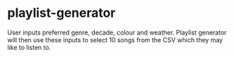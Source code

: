 # playlist-generator
User inputs preferred genre, decade, colour and weather. Playlist generator will then use these inputs to select 10 songs from the CSV which they may like to listen to. 
